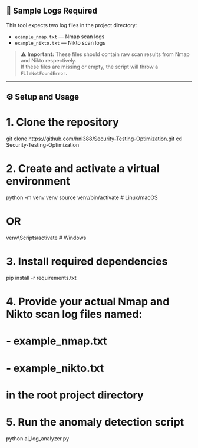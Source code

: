## 📝 Sample Logs Required

This tool expects two log files in the project directory:

- `example_nmap.txt` — Nmap scan logs
- `example_nikto.txt` — Nikto scan logs

> ⚠️ **Important:** These files should contain raw scan results from Nmap and Nikto respectively.  
> If these files are missing or empty, the script will throw a `FileNotFoundError`.

---

## ⚙️ Setup and Usage

# 1. Clone the repository
git clone https://github.com/hni388/Security-Testing-Optimization.git
cd Security-Testing-Optimization

# 2. Create and activate a virtual environment
python -m venv venv
source venv/bin/activate         # Linux/macOS
# OR
venv\Scripts\activate            # Windows

# 3. Install required dependencies
pip install -r requirements.txt

# 4. Provide your actual Nmap and Nikto scan log files named:
#    - example_nmap.txt
#    - example_nikto.txt
#    in the root project directory

# 5. Run the anomaly detection script
python ai_log_analyzer.py


